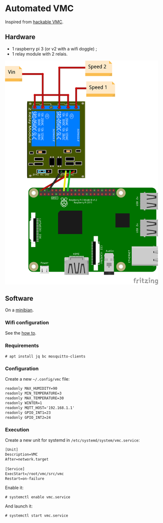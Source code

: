 # Automated VMC

Inspired from [hackable VMC](https://git.framasoft.org/axellec/hackable-vmc).

## Hardware

* 1 raspberry pi 3 (or v2 with a wifi doggle) ;
* 1 relay module with 2 relais.

![Schema](doc/vmc.png)

## Software

On a [minibian](https://minibianpi.wordpress.com/).

### Wifi configuration

See the [how to](https://minibianpi.wordpress.com/how-to/wifi/).

### Requirements

```
# apt install jq bc mosquitto-clients
```

### Configuration

Create a new `~/.config/vmc` file:

```
readonly MAX_HUMIDITY=90
readonly MIN_TEMPERATURE=3
readonly MAX_TEMPERATURE=30
readonly WINTER=1
readonly MQTT_HOST='192.168.1.1'
readonly GPIO_INT1=23
readonly GPIO_INT2=24
```

### Execution

Create a new unit for systemd in `/etc/systemd/system/vmc.service`:

```
[Unit]
Description=VMC
After=network.target

[Service]
ExecStart=/root/vmc/src/vmc
Restart=on-failure
```

Enable it:

```
# systemctl enable vmc.service
```

And launch it:

```
# systemctl start vmc.service
```
